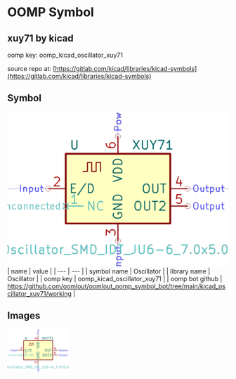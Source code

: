 # OOMP Symbol  
## xuy71  by kicad  
  
oomp key: oomp_kicad_oscillator_xuy71  
  
source repo at: [https://gitlab.com/kicad/libraries/kicad-symbols](https://gitlab.com/kicad/libraries/kicad-symbols)  
## Symbol  
  
[![working.png](working_600.png)](working.png)  
| name | value | 
| --- | --- | 
| symbol name | Oscillator | 
| library name | Oscillator | 
| oomp key | oomp_kicad_oscillator_xuy71 | 
| oomp bot github | https://github.com/oomlout/oomlout_oomp_symbol_bot/tree/main/kicad_oscillator_xuy71/working | 
## Images  
  
[![working.png](working_140.png)](working.png)  
